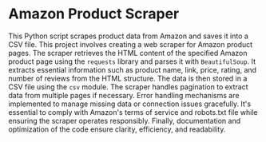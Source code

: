 # Amazon Product Scraper
This Python script scrapes product data from Amazon and saves it into a CSV file.
This project involves creating a web scraper for Amazon product pages. The scraper retrieves the HTML content of the specified Amazon product page using the `requests` library and parses it with `BeautifulSoup`. It extracts essential information such as product name, link, price, rating, and number of reviews from the HTML structure. The data is then stored in a CSV file using the `csv` module. The scraper handles pagination to extract data from multiple pages if necessary. Error handling mechanisms are implemented to manage missing data or connection issues gracefully. It's essential to comply with Amazon's terms of service and robots.txt file while ensuring the scraper operates responsibly. Finally, documentation and optimization of the code ensure clarity, efficiency, and readability.


